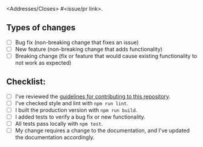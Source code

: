 <!--- Write a general summary of your changes in the Title field above -->

<Addresses/Closes> #<issue/pr link>. <!---Describe the original problem or feature proposal, and briefly how this PR resolves it. All PRs should be opened against an issue.-->

## Types of changes
<!--- What types of changes does your code introduce? Put an `x` in all the boxes that apply: -->
- [ ] Bug fix (non-breaking change that fixes an issue)
- [ ] New feature (non-breaking change that adds functionality)
- [ ] Breaking change (fix or feature that would cause existing functionality to not work as expected)

## Checklist:
<!--- Go over all the following points, and put an `x` in all the boxes that apply. -->
<!--- If you're unsure about any of these, don't hesitate to ask. We're here to help! -->
- [ ] I've reviewed the [guidelines for contributing to this repository](../../CONTRIBUTING.md#how-to-contribute-to-us-forms-system).
- [ ] I've checked style and lint with `npm run lint`.
- [ ] I built the production version with `npm run build`.
- [ ] I added tests to verify a bug fix or new functionality.
- [ ] All tests pass locally with `npm test`.
- [ ] My change requires a change to the documentation, and I've updated the documentation accordingly.
